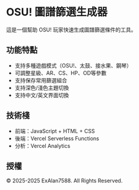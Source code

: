 # OSU! 圖譜篩選生成器

這是一個幫助 OSU! 玩家快速生成圖譜篩選條件的工具。

## 功能特點

- 支持多種遊戲模式（OSU!、太鼓、接水果、鋼琴）
- 可調整星級、AR、CS、HP、OD等參數
- 支持保存常用篩選組合
- 支持深色/淺色主題切換
- 支持中文/英文界面切換

## 技術棧

- 前端：JavaScript + HTML + CSS
- 後端：Vercel Serverless Functions
- 分析：Vercel Analytics

## 授權

© 2025-2025 ExAlan7588. All Rights Reserved. 
